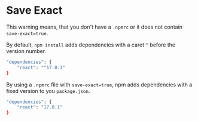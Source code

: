 # Save Exact

This warning means, that you don't have a `.npmrc` or it does not contain `save-exact=true`.

By default, `npm install` adds dependencies with a caret `^` before the version number.

```bash
"dependencies": {
    "react": "^17.0.1"
}
```

By using a `.npmrc` file with `save-exact=true`, npm adds dependencies with a fixed version to you `package.json`.

```bash
"dependencies": {
    "react": "17.0.1"
}
```
